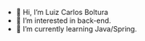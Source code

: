 - 👋 Hi, I’m Luiz Carlos Boltura
- 👀 I’m interested in back-end.
- 🌱 I’m currently learning Java/Spring.




